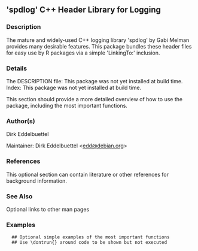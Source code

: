 ## 'spdlog' C++ Header Library for Logging

### Description

The mature and widely-used C++ logging library 'spdlog' by Gabi Melman
provides many desirable features. This package bundles these header
files for easy use by R packages via a simple 'LinkingTo:' inclusion.

### Details

The DESCRIPTION file: This package was not yet installed at build
time.  
Index: This package was not yet installed at build time.  

This section should provide a more detailed overview of how to use the
package, including the most important functions.

### Author(s)

Dirk Eddelbuettel

Maintainer: Dirk Eddelbuettel &lt;edd@debian.org&gt;

### References

This optional section can contain literature or other references for
background information.

### See Also

Optional links to other man pages

### Examples

      ## Optional simple examples of the most important functions
      ## Use \dontrun{} around code to be shown but not executed
